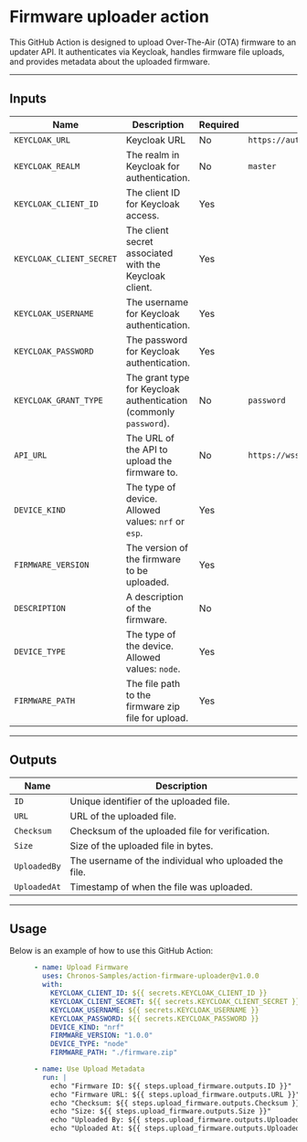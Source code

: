 # Firmware uploader action

This GitHub Action is designed to upload Over-The-Air (OTA) firmware to an updater API. 
It authenticates via Keycloak, handles firmware file uploads, and provides metadata about the uploaded firmware.

---

## Inputs

| Name                   | Description                                                                                                      | Required | Default                              |
|------------------------|------------------------------------------------------------------------------------------------------------------|----------|--------------------------------------|
| `KEYCLOAK_URL`         | Keycloak URL                                                                                                    | No       | `https://auth.chronosai.xyz`         |
| `KEYCLOAK_REALM`       | The realm in Keycloak for authentication.                                                                       | No       | `master`                             |
| `KEYCLOAK_CLIENT_ID`   | The client ID for Keycloak access.                                                                              | Yes      |                                      |
| `KEYCLOAK_CLIENT_SECRET`| The client secret associated with the Keycloak client.                                                        | Yes      |                                      |
| `KEYCLOAK_USERNAME`    | The username for Keycloak authentication.                                                                       | Yes      |                                      |
| `KEYCLOAK_PASSWORD`    | The password for Keycloak authentication.                                                                       | Yes      |                                      |
| `KEYCLOAK_GRANT_TYPE`  | The grant type for Keycloak authentication (commonly `password`).                                               | No       | `password`                           |
| `API_URL`              | The URL of the API to upload the firmware to.                                                                  | No       | `https://wss.dev.chronosai.xyz`      |
| `DEVICE_KIND`          | The type of device. Allowed values: `nrf` or `esp`.                                                             | Yes      |                                      |
| `FIRMWARE_VERSION`     | The version of the firmware to be uploaded.                                                                    | Yes      |                                      |
| `DESCRIPTION`          | A description of the firmware.                                                                                 | No       |                                      |
| `DEVICE_TYPE`          | The type of the device. Allowed values: `node`.                      | Yes      |                                      |
| `FIRMWARE_PATH`        | The file path to the firmware zip file for upload.                                                             | Yes      |                                      |

---

## Outputs

| Name         | Description                                              |
|--------------|----------------------------------------------------------|
| `ID`         | Unique identifier of the uploaded file.                  |
| `URL`        | URL of the uploaded file.                                |
| `Checksum`   | Checksum of the uploaded file for verification.           |
| `Size`       | Size of the uploaded file in bytes.                      |
| `UploadedBy` | The username of the individual who uploaded the file.     |
| `UploadedAt` | Timestamp of when the file was uploaded.                 |

---

## Usage

Below is an example of how to use this GitHub Action:

```yaml
      - name: Upload Firmware
        uses: Chronos-Samples/action-firmware-uploader@v1.0.0
        with:
          KEYCLOAK_CLIENT_ID: ${{ secrets.KEYCLOAK_CLIENT_ID }}
          KEYCLOAK_CLIENT_SECRET: ${{ secrets.KEYCLOAK_CLIENT_SECRET }}
          KEYCLOAK_USERNAME: ${{ secrets.KEYCLOAK_USERNAME }}
          KEYCLOAK_PASSWORD: ${{ secrets.KEYCLOAK_PASSWORD }}
          DEVICE_KIND: "nrf"
          FIRMWARE_VERSION: "1.0.0"
          DEVICE_TYPE: "node"
          FIRMWARE_PATH: "./firmware.zip"

      - name: Use Upload Metadata
        run: |
          echo "Firmware ID: ${{ steps.upload_firmware.outputs.ID }}"
          echo "Firmware URL: ${{ steps.upload_firmware.outputs.URL }}"
          echo "Checksum: ${{ steps.upload_firmware.outputs.Checksum }}"
          echo "Size: ${{ steps.upload_firmware.outputs.Size }}"
          echo "Uploaded By: ${{ steps.upload_firmware.outputs.UploadedBy }}"
          echo "Uploaded At: ${{ steps.upload_firmware.outputs.UploadedAt }}"
```
